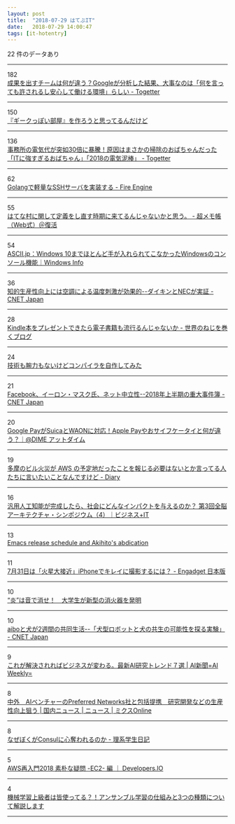 ```yaml
---
layout: post
title:  "2018-07-29 はてぶIT"
date:   2018-07-29 14:00:47
tags: [it-hotentry]
---
```

22 件のデータあり

<hr><div class="row">
<div class="col-1"><span class="badge badge-pill badge-success h2">182</span></div>
<div class="col-11"><a href='https://togetter.com/li/1251175' target='_blank'>成果を出すチームは何が違う？Googleが分析した結果、大事なのは「何を言っても許されるし安心して働ける環境」らしい - Togetter</a></div>
</div>
<hr>
<div class="row">
<div class="col-1"><span class="badge badge-pill badge-success h2">150</span></div>
<div class="col-11"><a href='https://anond.hatelabo.jp/20180729015737' target='_blank'>『ギークっぽい部屋』を作ろうと思ってるんだけど</a></div>
</div>
<hr>
<div class="row">
<div class="col-1"><span class="badge badge-pill badge-success h2">136</span></div>
<div class="col-11"><a href='https://togetter.com/li/1251196' target='_blank'>事務所の電気代が突如30倍に暴騰！原因はまさかの掃除のおばちゃんだった「ITに強すぎるおばちゃん」「2018の電気泥棒」 - Togetter</a></div>
</div>
<hr>
<div class="row">
<div class="col-1"><span class="badge badge-pill badge-success h2">62</span></div>
<div class="col-11"><a href='http://www.hirotsuru.com/entry/2018/07/28/225520' target='_blank'>Golangで軽量なSSHサーバを実装する - Fire Engine</a></div>
</div>
<hr>
<div class="row">
<div class="col-1"><span class="badge badge-pill badge-success h2">55</span></div>
<div class="col-11"><a href='https://www.ituki-yu2.net/entry/hatena_mura_Redefine' target='_blank'>はてな村に関して定義をし直す時期に来てるんじゃないかと思う。 - 超メモ帳（Web式）＠復活</a></div>
</div>
<hr>
<div class="row">
<div class="col-1"><span class="badge badge-pill badge-success h2">54</span></div>
<div class="col-11"><a href='http://ascii.jp/elem/000/001/718/1718052/' target='_blank'>ASCII.jp：Windows 10までほとんど手が入れられてこなかったWindowsのコンソール機能｜Windows Info</a></div>
</div>
<hr>
<div class="row">
<div class="col-1"><span class="badge badge-pill badge-success h2">36</span></div>
<div class="col-11"><a href='https://japan.cnet.com/article/35123113/' target='_blank'>知的生産性向上には空調による温度刺激が効果的--ダイキンとNECが実証 - CNET Japan</a></div>
</div>
<hr>
<div class="row">
<div class="col-1"><span class="badge badge-pill badge-success h2">28</span></div>
<div class="col-11"><a href='http://www.nejimakiblog.com/entry/kindle-gift-present-others-ebook' target='_blank'>Kindle本をプレゼントできたら電子書籍も流行るんじゃないか - 世界のねじを巻くブログ</a></div>
</div>
<hr>
<div class="row">
<div class="col-1"><span class="badge badge-pill badge-success h2">24</span></div>
<div class="col-11"><a href='https://qiita.com/kawakami_o3/items/a788989caeaec94dddf8' target='_blank'>技術も腕力もないけどコンパイラを自作してみた</a></div>
</div>
<hr>
<div class="row">
<div class="col-1"><span class="badge badge-pill badge-success h2">21</span></div>
<div class="col-11"><a href='https://japan.cnet.com/article/35123008/' target='_blank'>Facebook、イーロン・マスク氏、ネット中立性--2018年上半期の重大事件簿 - CNET Japan</a></div>
</div>
<hr>
<div class="row">
<div class="col-1"><span class="badge badge-pill badge-success h2">20</span></div>
<div class="col-11"><a href='https://dime.jp/genre/572432/' target='_blank'>Google PayがSuicaとWAONに対応！Apple Payやおサイフケータイと何が違う？｜@DIME アットダイム</a></div>
</div>
<hr>
<div class="row">
<div class="col-1"><span class="badge badge-pill badge-success h2">19</span></div>
<div class="col-11"><a href='https://diary.app.ssig33.com/377' target='_blank'>多摩のビル火災が AWS の予定地だったことを報じる必要はないとか言ってる人たちに言いたいことなんですけど - Diary</a></div>
</div>
<hr>
<div class="row">
<div class="col-1"><span class="badge badge-pill badge-success h2">16</span></div>
<div class="col-11"><a href='https://www.sbbit.jp/article/cont1/35123' target='_blank'>汎用人工知能が完成したら、社会にどんなインパクトを与えるのか？ 第3回全脳アーキテクチャ・シンポジウム（4）｜ビジネス+IT</a></div>
</div>
<hr>
<div class="row">
<div class="col-1"><span class="badge badge-pill badge-success h2">13</span></div>
<div class="col-11"><a href='https://lists.gnu.org/archive/html/emacs-devel/2018-07/msg01012.html' target='_blank'>Emacs release schedule and Akihito's abdication</a></div>
</div>
<hr>
<div class="row">
<div class="col-1"><span class="badge badge-pill badge-success h2">11</span></div>
<div class="col-11"><a href='https://japanese.engadget.com/2018/07/28/7-31-iphone/' target='_blank'>7月31日は「火星大接近」iPhoneでキレイに撮影するには？ - Engadget 日本版</a></div>
</div>
<hr>
<div class="row">
<div class="col-1"><span class="badge badge-pill badge-success h2">10</span></div>
<div class="col-11"><a href='http://news.tv-asahi.co.jp/news_international/articles/000047402.html' target='_blank'>“炎”は音で消せ！　大学生が新型の消火器を発明</a></div>
</div>
<hr>
<div class="row">
<div class="col-1"><span class="badge badge-pill badge-success h2">10</span></div>
<div class="col-11"><a href='https://japan.cnet.com/article/35123179/' target='_blank'>aiboと犬が2週間の共同生活--「犬型ロボットと犬の共生の可能性を探る実験」 - CNET Japan</a></div>
</div>
<hr>
<div class="row">
<div class="col-1"><span class="badge badge-pill badge-success h2">9</span></div>
<div class="col-11"><a href='https://aishinbun.com/clm/20180726/1672/' target='_blank'>これが解決されればビジネスが変わる。最新AI研究トレンド７選 | AI新聞=AI Weekly=</a></div>
</div>
<hr>
<div class="row">
<div class="col-1"><span class="badge badge-pill badge-success h2">8</span></div>
<div class="col-11"><a href='https://www.mixonline.jp/Article/tabid/55/artid/62169/Default.aspx' target='_blank'>中外　AIベンチャーのPreferred Networks社と包括提携　研究開発などの生産性向上狙う | 国内ニュース | ニュース | ミクスOnline</a></div>
</div>
<hr>
<div class="row">
<div class="col-1"><span class="badge badge-pill badge-success h2">8</span></div>
<div class="col-11"><a href='https://kiririmode.hatenablog.jp/entry/20180729/1532792407' target='_blank'>なぜぼくがConsulに心奪われるのか - 理系学生日記</a></div>
</div>
<hr>
<div class="row">
<div class="col-1"><span class="badge badge-pill badge-success h2">5</span></div>
<div class="col-11"><a href='https://dev.classmethod.jp/cloud/2018-aws-re-entering-simple-question-ec2/' target='_blank'>AWS再入門2018 素朴な疑問 -EC2- 編 ｜ Developers.IO</a></div>
</div>
<hr>
<div class="row">
<div class="col-1"><span class="badge badge-pill badge-success h2">4</span></div>
<div class="col-11"><a href='https://www.codexa.net/what-is-ensemble-learning/' target='_blank'>機械学習上級者は皆使ってる？！アンサンブル学習の仕組みと3つの種類について解説します</a></div>
</div>
<hr>
